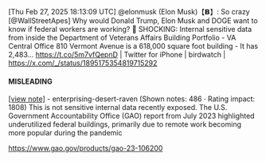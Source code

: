 [Thu Feb 27, 2025 18:13:09 UTC] @elonmusk (Elon Musk)【𝗕】: So crazy [@WallStreetApes] Why would Donald Trump, Elon Musk and DOGE want to know if federal workers are working? 🚨 SHOCKING: Internal sensitive data from inside the Department of Veterans Affairs Building Portfolio - VA Central Office 810 Vermont Avenue is a 618,000 square foot building - It has 2,483… https://t.co/5m7vfQepnD | Twitter for iPhone | birdwatch | https://x.com/_/status/1895175354819715292

#### MISLEADING

[[view note]](https://x.com/i/birdwatch/n/1895247665010446835) - enterprising-desert-raven (Shown notes: 486 · Rating impact: 1808)
This is not sensitive internal data recently exposed. 
The U.S. Government Accountability Office (GAO) report from July 2023 highlighted underutilized federal buildings, primarily due to remote work becoming more popular during the pandemic 

https://www.gao.gov/products/gao-23-106200
